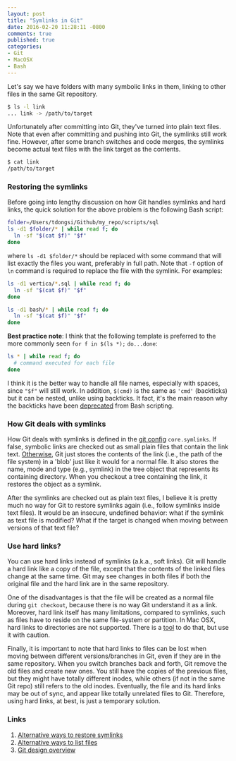 ```yaml
---
layout: post
title: "Symlinks in Git"
date: 2016-02-20 11:28:11 -0800
comments: true
published: true
categories: 
- Git
- MacOSX
- Bash
---
```


Let's say we have folders with many symbolic links in them, linking to other files in the same Git repository.

``` bash Before
$ ls -l link
... link -> /path/to/target
```

Unfortunately after committing into Git, they've turned into plain text files. 
Note that even after committing and pushing into Git, the symlinks still work fine. 
However, after some branch switches and code merges, the symlinks become actual text files with the link target as the contents.

``` bash After
$ cat link
/path/to/target
```

<!--more-->

### Restoring the symlinks

Before going into lengthy discussion on how Git handles symlinks and hard links, the quick solution for the above problem is the following Bash script:

``` bash
folder=/Users/tdongsi/Github/my_repo/scripts/sql
ls -d1 $folder/* | while read f; do
  ln -sf "$(cat $f)" "$f"
done
```

where `ls -d1 $folder/*` should be replaced with some command that will list exactly the files you want, preferably in full path. 
Note that `-f` option of `ln` command is required to replace the file with the symlink. For examples:

``` bash Examples
ls -d1 vertica/*.sql | while read f; do
  ln -sf "$(cat $f)" "$f"
done

ls -d1 bash/* | while read f; do
  ln -sf "$(cat $f)" "$f"
done
```

**Best practice note**: I think that the following template is preferred to the more commonly seen `for f in $(ls *);` `do...done`:

``` bash
ls * | while read f; do
  # command executed for each file
done
```

I think it is the better way to handle all file names, especially with spaces, since `"$f"` will still work. 
In addition, `$(cmd)` is the same as `'cmd'` (backticks) but it can be nested, unlike using backticks. 
It fact, it's the main reason why the backticks have been [deprecated](http://wiki.bash-hackers.org/scripting/obsolete) from Bash scripting. 

### How Git deals with symlinks

How Git deals with symlinks is defined in the [git config](https://git-scm.com/docs/git-config) `core.symlinks`.
If false, symbolic links are checked out as small plain files that contain the link text.
[Otherwise](http://stackoverflow.com/questions/954560/how-does-git-handle-symbolic-links), Git just stores the contents of the link (i.e., the path of the file system) in a 'blob' just like it would for a normal file. 
It also stores the name, mode and type (e.g., symlink) in the tree object that represents its containing directory.
When you checkout a tree containing the link, it restores the object as a symlink.

After the symlinks are checked out as plain text files, I believe it is pretty much no way for Git to restore symlinks again (i.e., follow symlinks inside text files).
It would be an insecure, undefined behavior: what if the symlink as text file is modified? What if the target is changed when moving between versions of that text file?

### Use hard links?

You can use hard links instead of symlinks (a.k.a., soft links). 
Git will handle a hard link like a copy of the file, except that the contents of the linked files change at the same time.
Git may see changes in both files if both the original file and the hard link are in the same repository.  

One of the disadvantages is that the file will be created as a normal file during `git checkout`, because there is no way Git understand it as a link.
Moreover, hard link itself has many limitations, compared to symlinks, such as files have to reside on the same file-system or partition.
In Mac OSX, hard links to directories are not supported. There is a [tool](https://github.com/selkhateeb/hardlink) to do that, but use it with caution.

Finally, it is important to note that hard links to files can be lost when moving between different versions/branches in Git, even if they are in the same repository.
When you switch branches back and forth, Git remove the old files and create new ones.
You still have the copies of the previous files, but they might have totally different inodes, while others (if not in the same Git repo) still refers to the old inodes.
Eventually, the file and its hard links may be out of sync, and appear like totally unrelated files to Git.
Therefore, using hard links, at best, is just a temporary solution.

### Links

1. [Alternative ways to restore symlinks](http://superuser.com/questions/638998/easiest-way-to-restore-symbolic-links-turned-into-text-files)
1. [Alternative ways to list files](http://stackoverflow.com/questions/246215/how-can-i-list-files-with-their-absolute-path-in-linux)
1. [Git design overview](https://git.wiki.kernel.org/index.php/Git)
